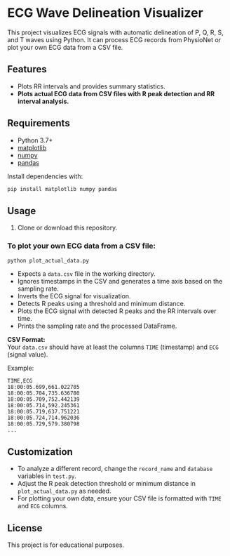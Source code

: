 # ECG Wave Delineation Visualizer

This project visualizes ECG signals with automatic delineation of P, Q, R, S, and T waves using Python. It can process ECG records from PhysioNet or plot your own ECG data from a CSV file.

## Features
- Plots RR intervals and provides summary statistics.
- **Plots actual ECG data from CSV files with R peak detection and RR interval analysis.**

## Requirements

- Python 3.7+
- [matplotlib](https://pypi.org/project/matplotlib/)
- [numpy](https://pypi.org/project/numpy/)
- [pandas](https://pypi.org/project/pandas/)

Install dependencies with:

```bash
pip install matplotlib numpy pandas
```

## Usage

1. Clone or download this repository.

### To plot your own ECG data from a CSV file:

```bash
python plot_actual_data.py
```

- Expects a `data.csv` file in the working directory.
- Ignores timestamps in the CSV and generates a time axis based on the sampling rate.
- Inverts the ECG signal for visualization.
- Detects R peaks using a threshold and minimum distance.
- Plots the ECG signal with detected R peaks and the RR intervals over time.
- Prints the sampling rate and the processed DataFrame.

**CSV Format:**  
Your `data.csv` should have at least the columns `TIME` (timestamp) and `ECG` (signal value).

Example:
```csv
TIME,ECG
18:00:05.699,661.022705
18:00:05.704,735.636780
18:00:05.709,752.442139
18:00:05.714,592.245361
18:00:05.719,637.751221
18:00:05.724,714.962036
18:00:05.729,579.380798
...
```

## Customization

- To analyze a different record, change the `record_name` and `database` variables in `test.py`.
- Adjust the R peak detection threshold or minimum distance in `plot_actual_data.py` as needed.
- For plotting your own data, ensure your CSV file is formatted with `TIME` and `ECG` columns.

## License

This project is for educational purposes.